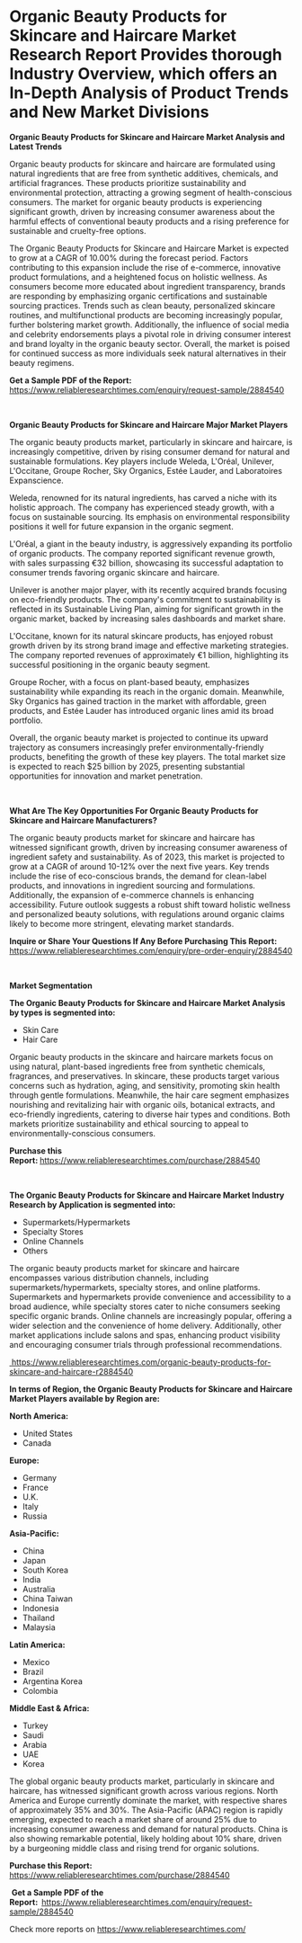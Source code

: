 <p><h1>Organic Beauty Products for Skincare and Haircare Market Research Report Provides thorough Industry Overview, which offers an In-Depth Analysis of Product Trends and New Market Divisions</h1></p><p><strong>Organic Beauty Products for Skincare and Haircare Market Analysis and Latest Trends</strong></p>
<p><p>Organic beauty products for skincare and haircare are formulated using natural ingredients that are free from synthetic additives, chemicals, and artificial fragrances. These products prioritize sustainability and environmental protection, attracting a growing segment of health-conscious consumers. The market for organic beauty products is experiencing significant growth, driven by increasing consumer awareness about the harmful effects of conventional beauty products and a rising preference for sustainable and cruelty-free options.</p><p>The Organic Beauty Products for Skincare and Haircare Market is expected to grow at a CAGR of 10.00% during the forecast period. Factors contributing to this expansion include the rise of e-commerce, innovative product formulations, and a heightened focus on holistic wellness. As consumers become more educated about ingredient transparency, brands are responding by emphasizing organic certifications and sustainable sourcing practices. Trends such as clean beauty, personalized skincare routines, and multifunctional products are becoming increasingly popular, further bolstering market growth. Additionally, the influence of social media and celebrity endorsements plays a pivotal role in driving consumer interest and brand loyalty in the organic beauty sector. Overall, the market is poised for continued success as more individuals seek natural alternatives in their beauty regimens.</p></p>
<p><strong>Get a Sample PDF of the Report:&nbsp;</strong> <a href="https://www.reliableresearchtimes.com/enquiry/request-sample/2884540?utm_campaign=2193&utm_medium=2&utm_source=Github&utm_content=ia&utm_term=13032025&utm_id=organic-beauty-products-for-skincare-and-haircare">https://www.reliableresearchtimes.com/enquiry/request-sample/2884540</a></p>
<p>&nbsp;</p>
<p><strong>Organic Beauty Products for Skincare and Haircare Major Market Players</strong></p>
<p><p>The organic beauty products market, particularly in skincare and haircare, is increasingly competitive, driven by rising consumer demand for natural and sustainable formulations. Key players include Weleda, L'Oréal, Unilever, L'Occitane, Groupe Rocher, Sky Organics, Estée Lauder, and Laboratoires Expanscience.</p><p>Weleda, renowned for its natural ingredients, has carved a niche with its holistic approach. The company has experienced steady growth, with a focus on sustainable sourcing. Its emphasis on environmental responsibility positions it well for future expansion in the organic segment.</p><p>L'Oréal, a giant in the beauty industry, is aggressively expanding its portfolio of organic products. The company reported significant revenue growth, with sales surpassing €32 billion, showcasing its successful adaptation to consumer trends favoring organic skincare and haircare.</p><p>Unilever is another major player, with its recently acquired brands focusing on eco-friendly products. The company's commitment to sustainability is reflected in its Sustainable Living Plan, aiming for significant growth in the organic market, backed by increasing sales dashboards and market share.</p><p>L'Occitane, known for its natural skincare products, has enjoyed robust growth driven by its strong brand image and effective marketing strategies. The company reported revenues of approximately €1 billion, highlighting its successful positioning in the organic beauty segment.</p><p>Groupe Rocher, with a focus on plant-based beauty, emphasizes sustainability while expanding its reach in the organic domain. Meanwhile, Sky Organics has gained traction in the market with affordable, green products, and Estée Lauder has introduced organic lines amid its broad portfolio.</p><p>Overall, the organic beauty market is projected to continue its upward trajectory as consumers increasingly prefer environmentally-friendly products, benefiting the growth of these key players. The total market size is expected to reach $25 billion by 2025, presenting substantial opportunities for innovation and market penetration.</p></p>
<p>&nbsp;</p>
<p><strong>What Are The Key Opportunities For Organic Beauty Products for Skincare and Haircare Manufacturers?</strong></p>
<p><p>The organic beauty products market for skincare and haircare has witnessed significant growth, driven by increasing consumer awareness of ingredient safety and sustainability. As of 2023, this market is projected to grow at a CAGR of around 10-12% over the next five years. Key trends include the rise of eco-conscious brands, the demand for clean-label products, and innovations in ingredient sourcing and formulations. Additionally, the expansion of e-commerce channels is enhancing accessibility. Future outlook suggests a robust shift toward holistic wellness and personalized beauty solutions, with regulations around organic claims likely to become more stringent, elevating market standards.</p></p>
<p><strong>Inquire or Share Your Questions If Any Before Purchasing This Report:</strong> <a href="https://www.reliableresearchtimes.com/enquiry/pre-order-enquiry/2884540?utm_campaign=2193&utm_medium=2&utm_source=Github&utm_content=ia&utm_term=13032025&utm_id=organic-beauty-products-for-skincare-and-haircare">https://www.reliableresearchtimes.com/enquiry/pre-order-enquiry/2884540</a></p>
<p>&nbsp;</p>
<p><strong>Market Segmentation</strong></p>
<p><strong>The Organic Beauty Products for Skincare and Haircare Market Analysis by types is segmented into:</strong></p>
<p><ul><li>Skin Care</li><li>Hair Care</li></ul></p>
<p><p>Organic beauty products in the skincare and haircare markets focus on using natural, plant-based ingredients free from synthetic chemicals, fragrances, and preservatives. In skincare, these products target various concerns such as hydration, aging, and sensitivity, promoting skin health through gentle formulations. Meanwhile, the hair care segment emphasizes nourishing and revitalizing hair with organic oils, botanical extracts, and eco-friendly ingredients, catering to diverse hair types and conditions. Both markets prioritize sustainability and ethical sourcing to appeal to environmentally-conscious consumers.</p></p>
<p><strong>Purchase this Report:&nbsp;</strong><a href="https://www.reliableresearchtimes.com/purchase/2884540?utm_campaign=2193&utm_medium=2&utm_source=Github&utm_content=ia&utm_term=13032025&utm_id=organic-beauty-products-for-skincare-and-haircare">https://www.reliableresearchtimes.com/purchase/2884540</a></p>
<p>&nbsp;</p>
<p><strong>The Organic Beauty Products for Skincare and Haircare Market Industry Research by Application is segmented into:</strong></p>
<p><ul><li>Supermarkets/Hypermarkets</li><li>Specialty Stores</li><li>Online Channels</li><li>Others</li></ul></p>
<p><p>The organic beauty products market for skincare and haircare encompasses various distribution channels, including supermarkets/hypermarkets, specialty stores, and online platforms. Supermarkets and hypermarkets provide convenience and accessibility to a broad audience, while specialty stores cater to niche consumers seeking specific organic brands. Online channels are increasingly popular, offering a wider selection and the convenience of home delivery. Additionally, other market applications include salons and spas, enhancing product visibility and encouraging consumer trials through professional recommendations.</p></p>
<p><a href="https://www.reliableresearchtimes.com/organic-beauty-products-for-skincare-and-haircare-r2884540?utm_campaign=2193&utm_medium=2&utm_source=Github&utm_content=ia&utm_term=13032025&utm_id=organic-beauty-products-for-skincare-and-haircare">&nbsp;https://www.reliableresearchtimes.com/organic-beauty-products-for-skincare-and-haircare-r2884540</a></p>
<p><strong>In terms of Region, the Organic Beauty Products for Skincare and Haircare Market Players available by Region are:</strong></p>
<p>
    <p> <strong> North America: </strong>
        <ul>
            <li>United States</li>
            <li>Canada</li>
        </ul>
        </p> 
    <p> <strong> Europe: </strong>
        <ul>
            <li>Germany</li>
            <li>France</li>
            <li>U.K.</li>
            <li>Italy</li>
            <li>Russia</li>
        </ul>
        </p> 
    <p> <strong> Asia-Pacific: </strong>
        <ul>
            <li>China</li>
            <li>Japan</li>
            <li>South Korea</li>
            <li>India</li>
            <li>Australia</li>
            <li>China Taiwan</li>
            <li>Indonesia</li>
            <li>Thailand</li>
            <li>Malaysia</li>
        </ul>
        </p> 
    <p> <strong> Latin America: </strong>
        <ul>
            <li>Mexico</li>
            <li>Brazil</li>
            <li>Argentina Korea</li>
            <li>Colombia</li>
        </ul>
        </p> 
    <p> <strong> Middle East & Africa: </strong>
        <ul>
            <li>Turkey</li>
            <li>Saudi</li>
            <li>Arabia</li>
            <li>UAE</li>
            <li>Korea</li>
        </ul>
    </p>
    </p>
<p><p>The global organic beauty products market, particularly in skincare and haircare, has witnessed significant growth across various regions. North America and Europe currently dominate the market, with respective shares of approximately 35% and 30%. The Asia-Pacific (APAC) region is rapidly emerging, expected to reach a market share of around 25% due to increasing consumer awareness and demand for natural products. China is also showing remarkable potential, likely holding about 10% share, driven by a burgeoning middle class and rising trend for organic solutions.</p></p>
<p><strong>Purchase this Report: </strong><a href="https://www.reliableresearchtimes.com/purchase/2884540?utm_campaign=2193&utm_medium=2&utm_source=Github&utm_content=ia&utm_term=13032025&utm_id=organic-beauty-products-for-skincare-and-haircare">https://www.reliableresearchtimes.com/purchase/2884540</a></p>
<p>&nbsp;<strong>Get a Sample PDF of the Report:&nbsp;&nbsp;</strong><a href="https://www.reliableresearchtimes.com/enquiry/request-sample/2884540?utm_campaign=2193&utm_medium=2&utm_source=Github&utm_content=ia&utm_term=13032025&utm_id=organic-beauty-products-for-skincare-and-haircare">https://www.reliableresearchtimes.com/enquiry/request-sample/2884540</a></p>
<p><strong></strong></p>
<p>Check more reports on <a href="https://www.reliableresearchtimes.com/?utm_campaign=2193&utm_medium=2&utm_source=Github&utm_content=ia&utm_term=13032025&utm_id=organic-beauty-products-for-skincare-and-haircare">https://www.reliableresearchtimes.com/</a></p>